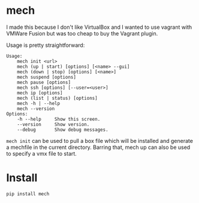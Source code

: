 # mech

I made this because I don't like VirtualBox and I wanted to use vagrant with VMWare Fusion but was too cheap to buy the Vagrant plugin.

Usage is pretty straightforward:

```
Usage:
    mech init <url>
    mech (up | start) [options] [<name> --gui]
    mech (down | stop) [options] [<name>]
    mech suspend [options]
    mech pause [options]
    mech ssh [options] [--user=<user>]
    mech ip [options]
    mech (list | status) [options]
    mech -h | --help
    mech --version
Options:
    -h --help     Show this screen.
    --version     Show version.
    --debug       Show debug messages.
```

`mech init` can be used to pull a box file which will be installed and generate a mechfile in the current directory. Barring that, mech up <name> can also be used to specify a vmx file to start. 

# Install

`pip install mech`
